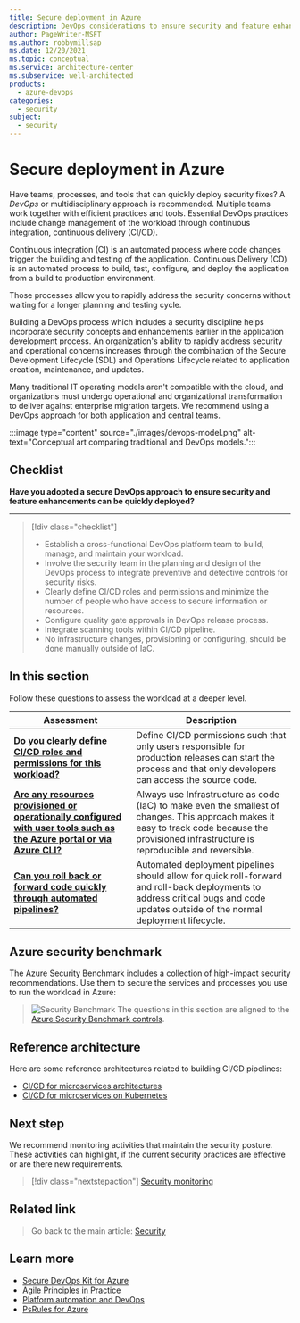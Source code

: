 ```yaml
---
title: Secure deployment in Azure
description: DevOps considerations to ensure security and feature enhancements can be quickly deployed.
author: PageWriter-MSFT
ms.author: robbymillsap
ms.date: 12/20/2021
ms.topic: conceptual
ms.service: architecture-center
ms.subservice: well-architected
products:
  - azure-devops
categories:
  - security
subject:
  - security
---
```


# Secure deployment in Azure

Have teams, processes, and tools that can quickly deploy security fixes? A _DevOps_ or multidisciplinary approach is recommended. Multiple teams work together with efficient practices and tools. Essential DevOps practices include change management of the workload through continuous integration, continuous delivery (CI/CD).

Continuous integration (CI) is an automated process where code changes trigger the building and testing of the application. Continuous Delivery (CD) is an automated process to build, test, configure, and deploy the application from a build to production environment.

Those processes allow you to rapidly address the security concerns without waiting for a longer planning and testing cycle.

Building a DevOps process which includes a security discipline helps incorporate security concepts and enhancements earlier in the application development process. An organization's ability to rapidly address security and operational concerns increases through the combination of the Secure Development Lifecycle (SDL) and Operations Lifecycle related to application creation, maintenance, and updates.

Many traditional IT operating models aren't compatible with the cloud, and organizations must undergo operational and organizational transformation to deliver against enterprise migration targets. We recommend using a DevOps approach for both application and central teams.

:::image type="content" source="./images/devops-model.png" alt-text="Conceptual art comparing traditional and DevOps models.":::

## Checklist

**Have you adopted a secure DevOps approach to ensure security and feature enhancements can be quickly deployed?**
***
> [!div class="checklist"]
> - Establish a cross-functional DevOps platform team to build, manage, and maintain your workload.
> - Involve the security team in the planning and design of the DevOps process to integrate preventive and detective controls for security risks.
> - Clearly define CI/CD roles and permissions and minimize the number of people who have access to secure information or resources.
> - Configure quality gate approvals in DevOps release process.
> - Integrate scanning tools within CI/CD pipeline.
> - No infrastructure changes, provisioning or configuring, should be done manually outside of IaC.

## In this section

Follow these questions to assess the workload at a deeper level.

|Assessment|Description|
|---|---|
|[**Do you clearly define CI/CD roles and permissions for this workload?**](deploy-governance.md)|Define CI/CD permissions such that only users responsible for production releases can start the process and that only developers can access the source code.|
|[**Are any resources provisioned or operationally configured with user tools such as the Azure portal or via Azure CLI?**](deploy-infrastructure.md)|Always use Infrastructure as code (IaC) to make even the smallest of changes. This approach makes it easy to track code because the provisioned infrastructure is reproducible and reversible.|
|[**Can you roll back or forward code quickly through automated pipelines?**](deploy-code.md)|Automated deployment pipelines should allow for quick roll-forward and roll-back deployments to address critical bugs and code updates outside of the normal deployment lifecycle.|

## Azure security benchmark

The Azure Security Benchmark includes a collection of high-impact security recommendations. Use them to secure the services and processes you use to run the workload in Azure:

> ![Security Benchmark](../_images/benchmark-security.svg) The questions in this section are aligned to the [Azure Security Benchmark controls](/azure/security/benchmarks/overview?branch=master).

## Reference architecture

Here are some reference architectures related to building CI/CD pipelines:

- [CI/CD for microservices architectures](/azure/architecture/microservices/ci-cd)
- [CI/CD for microservices on Kubernetes](/azure/architecture/microservices/ci-cd-kubernetes)

## Next step

We recommend monitoring activities that maintain the security posture. These activities can highlight, if the current security practices are effective or are there new requirements.

> [!div class="nextstepaction"]
> [Security monitoring](./monitor.md)

## Related link

> Go back to the main article: [Security](overview.md)

## Learn more

- [Secure DevOps Kit for Azure](https://azsk.azurewebsites.net/)
- [Agile Principles in Practice](/devops/plan/how-microsoft-plans-devops)
- [Platform automation and DevOps](/azure/cloud-adoption-framework/ready/enterprise-scale/platform-automation-and-devops)
- [PsRules for Azure](https://aka.ms/ps-rule-azure)
